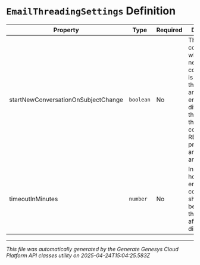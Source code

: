 # `EmailThreadingSettings` Definition

| Property | Type | Required | Description |
|----------|------|----------|-------------|
| startNewConversationOnSubjectChange | `boolean` | No | This setting controls whether a new conversation is started if the subject of an inbound email is different from the subject of the current conversation. RE: and FWD: prefixes in any language are ignored. |
| timeoutInMinutes | `number` | No | In minutes, how long an email conversation should keep being threaded after being disconnected. |

---

*This file was automatically generated by the Generate Genesys Cloud Platform API classes utility on 2025-04-24T15:04:25.583Z*
